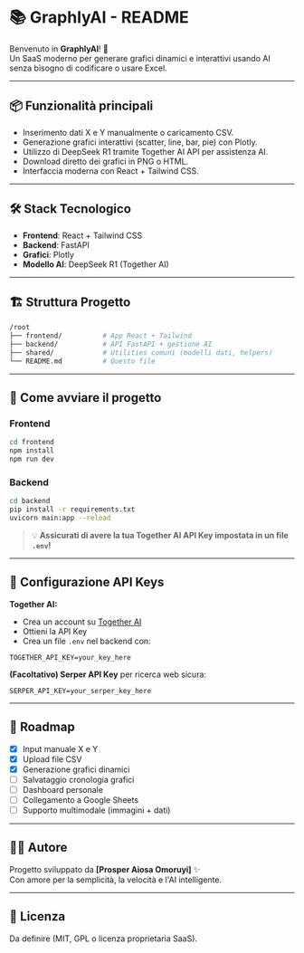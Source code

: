 # 📚 GraphlyAI - README

Benvenuto in **GraphlyAI**! 🚀  
Un SaaS moderno per generare grafici dinamici e interattivi usando AI senza bisogno di codificare o usare Excel.

---

## 📦 Funzionalità principali

- Inserimento dati X e Y manualmente o caricamento CSV.
- Generazione grafici interattivi (scatter, line, bar, pie) con Plotly.
- Utilizzo di DeepSeek R1 tramite Together AI API per assistenza AI.
- Download diretto dei grafici in PNG o HTML.
- Interfaccia moderna con React + Tailwind CSS.

---

## 🛠️ Stack Tecnologico

- **Frontend**: React + Tailwind CSS
- **Backend**: FastAPI
- **Grafici**: Plotly
- **Modello AI**: DeepSeek R1 (Together AI)

---

## 🏗️ Struttura Progetto

```bash
/root
├── frontend/          # App React + Tailwind
├── backend/           # API FastAPI + gestione AI
├── shared/            # Utilities comuni (modelli dati, helpers)
└── README.md          # Questo file
```

---

## 🚀 Come avviare il progetto

### Frontend

```bash
cd frontend
npm install
npm run dev
```

### Backend

```bash
cd backend
pip install -r requirements.txt
uvicorn main:app --reload
```

> 💡 **Assicurati di avere la tua Together AI API Key impostata in un file `.env`!**

---

## 🔑 Configurazione API Keys

**Together AI:**

- Crea un account su [Together AI](https://www.together.ai/)
- Ottieni la API Key
- Crea un file `.env` nel backend con:

```
TOGETHER_API_KEY=your_key_here
```

**(Facoltativo) Serper API Key** per ricerca web sicura:

```
SERPER_API_KEY=your_serper_key_here
```

---

## 🎯 Roadmap

- [x] Input manuale X e Y
- [x] Upload file CSV
- [x] Generazione grafici dinamici
- [ ] Salvataggio cronologia grafici
- [ ] Dashboard personale
- [ ] Collegamento a Google Sheets
- [ ] Supporto multimodale (immagini + dati)

---

## 👨‍💻 Autore

Progetto sviluppato da **[Prosper Aiosa Omoruyi]** ✨  
Con amore per la semplicità, la velocità e l'AI intelligente.

---

## 📜 Licenza

Da definire (MIT, GPL o licenza proprietaria SaaS).

